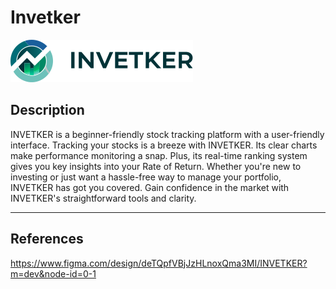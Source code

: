 # Invetker

![Invetker](https://raw.githubusercontent.com/joeyin/Invetker/8318165de4094c82762aefb4f0ea15b857233875/wwwroot/images/brand.svg)

## Description
INVETKER is a beginner-friendly stock tracking platform with a user-friendly interface.
Tracking your stocks is a breeze with INVETKER. Its clear charts make performance
monitoring a snap. Plus, its real-time ranking system gives you key insights into your Rate
of Return. Whether you're new to investing or just want a hassle-free way to manage your
portfolio, INVETKER has got you covered. Gain confidence in the market with
INVETKER's straightforward tools and clarity.

---

## References

https://www.figma.com/design/deTQpfVBjJzHLnoxQma3MI/INVETKER?m=dev&node-id=0-1
